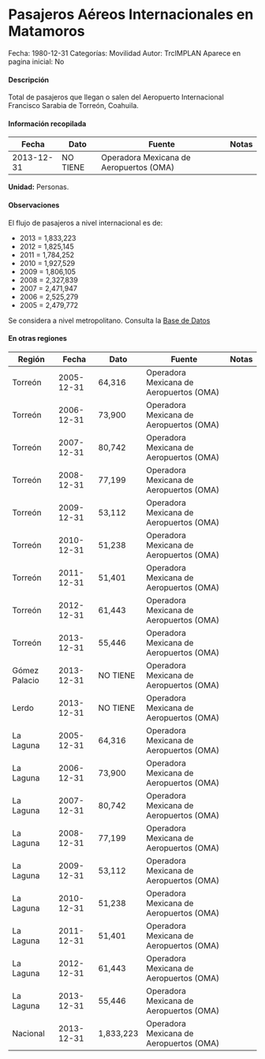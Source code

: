 Pasajeros Aéreos Internacionales en Matamoros
=====

Fecha: 1980-12-31
Categorías: Movilidad
Autor: TrcIMPLAN
Aparece en pagina inicial: No

#### Descripción

Total de pasajeros que llegan o salen del Aeropuerto Internacional Francisco Sarabia de Torreón, Coahuila.

#### Información recopilada

<table class="table table-hover table-bordered matriz">
<thead>
<tr>
<th>Fecha</th>
<th>Dato</th>
<th>Fuente</th>
<th>Notas</th>
</tr>
</thead>
<tbody>
<tr>
<td>2013-12-31</td>
<td class="centrado">NO TIENE</td>
<td>Operadora Mexicana de Aeropuertos (OMA)</td>
<td></td>
</tr>
</tbody>
</table>

<b>Unidad:</b> Personas.

#### Observaciones

El flujo de pasajeros a nivel internacional es de:

- 2013 = 1,833,223
- 2012 = 1,825,145
- 2011 = 1,784,252
- 2010 = 1,927,529
- 2009 = 1,806,105
- 2008 = 2,327,839
- 2007 = 2,471,947
- 2006 = 2,525,279
- 2005 = 2,479,772

Se considera a nivel metropolitano. Consulta la [Base de Datos](http://www.oma.aero/es/aeropuertos/trfico-de-pasajeros/)


#### En otras regiones

<table class="table table-hover table-bordered matriz">
<thead>
<tr>
<th>Región</th>
<th>Fecha</th>
<th>Dato</th>
<th>Fuente</th>
<th>Notas</th>
</tr>
</thead>
<tbody>
<tr>
<td>Torreón</td>
<td>2005-12-31</td>
<td class="derecha">64,316</td>
<td>Operadora Mexicana de Aeropuertos (OMA)</td>
<td></td>
</tr>
<tr>
<td>Torreón</td>
<td>2006-12-31</td>
<td class="derecha">73,900</td>
<td>Operadora Mexicana de Aeropuertos (OMA)</td>
<td></td>
</tr>
<tr>
<td>Torreón</td>
<td>2007-12-31</td>
<td class="derecha">80,742</td>
<td>Operadora Mexicana de Aeropuertos (OMA)</td>
<td></td>
</tr>
<tr>
<td>Torreón</td>
<td>2008-12-31</td>
<td class="derecha">77,199</td>
<td>Operadora Mexicana de Aeropuertos (OMA)</td>
<td></td>
</tr>
<tr>
<td>Torreón</td>
<td>2009-12-31</td>
<td class="derecha">53,112</td>
<td>Operadora Mexicana de Aeropuertos (OMA)</td>
<td></td>
</tr>
<tr>
<td>Torreón</td>
<td>2010-12-31</td>
<td class="derecha">51,238</td>
<td>Operadora Mexicana de Aeropuertos (OMA)</td>
<td></td>
</tr>
<tr>
<td>Torreón</td>
<td>2011-12-31</td>
<td class="derecha">51,401</td>
<td>Operadora Mexicana de Aeropuertos (OMA)</td>
<td></td>
</tr>
<tr>
<td>Torreón</td>
<td>2012-12-31</td>
<td class="derecha">61,443</td>
<td>Operadora Mexicana de Aeropuertos (OMA)</td>
<td></td>
</tr>
<tr>
<td>Torreón</td>
<td>2013-12-31</td>
<td class="derecha">55,446</td>
<td>Operadora Mexicana de Aeropuertos (OMA)</td>
<td></td>
</tr>
<tr>
<td>Gómez Palacio</td>
<td>2013-12-31</td>
<td class="centrado">NO TIENE</td>
<td>Operadora Mexicana de Aeropuertos (OMA)</td>
<td></td>
</tr>
<tr>
<td>Lerdo</td>
<td>2013-12-31</td>
<td class="centrado">NO TIENE</td>
<td>Operadora Mexicana de Aeropuertos (OMA)</td>
<td></td>
</tr>
<tr>
<td>La Laguna</td>
<td>2005-12-31</td>
<td class="derecha">64,316</td>
<td>Operadora Mexicana de Aeropuertos (OMA)</td>
<td></td>
</tr>
<tr>
<td>La Laguna</td>
<td>2006-12-31</td>
<td class="derecha">73,900</td>
<td>Operadora Mexicana de Aeropuertos (OMA)</td>
<td></td>
</tr>
<tr>
<td>La Laguna</td>
<td>2007-12-31</td>
<td class="derecha">80,742</td>
<td>Operadora Mexicana de Aeropuertos (OMA)</td>
<td></td>
</tr>
<tr>
<td>La Laguna</td>
<td>2008-12-31</td>
<td class="derecha">77,199</td>
<td>Operadora Mexicana de Aeropuertos (OMA)</td>
<td></td>
</tr>
<tr>
<td>La Laguna</td>
<td>2009-12-31</td>
<td class="derecha">53,112</td>
<td>Operadora Mexicana de Aeropuertos (OMA)</td>
<td></td>
</tr>
<tr>
<td>La Laguna</td>
<td>2010-12-31</td>
<td class="derecha">51,238</td>
<td>Operadora Mexicana de Aeropuertos (OMA)</td>
<td></td>
</tr>
<tr>
<td>La Laguna</td>
<td>2011-12-31</td>
<td class="derecha">51,401</td>
<td>Operadora Mexicana de Aeropuertos (OMA)</td>
<td></td>
</tr>
<tr>
<td>La Laguna</td>
<td>2012-12-31</td>
<td class="derecha">61,443</td>
<td>Operadora Mexicana de Aeropuertos (OMA)</td>
<td></td>
</tr>
<tr>
<td>La Laguna</td>
<td>2013-12-31</td>
<td class="derecha">55,446</td>
<td>Operadora Mexicana de Aeropuertos (OMA)</td>
<td></td>
</tr>
<tr>
<td>Nacional</td>
<td>2013-12-31</td>
<td class="derecha">1,833,223</td>
<td>Operadora Mexicana de Aeropuertos (OMA)</td>
<td></td>
</tr>
</tbody>
</table>

